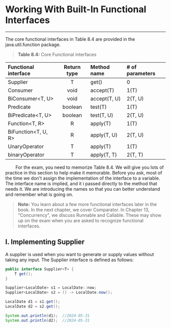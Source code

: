 # Working With Built-In Functional Interfaces
---------------------------------------------
The core functional interfaces in Table 8.4 are provided in the java.util.function package.
> __Table 8.4:__ Core Functional interfaces

| Functional interface | Return type | Method name  | # of parameters |
|:---------------------|:-----------:|:-------------|:----------------|
| Supplier             |      T      | get()        | 0               |
| Consumer             |    void     | accept(T)    | 1(T)            |
| BiConsumer<T, U>     |    void     | accept(T, U) | 2(T, U)         |
| Predicate            |   boolean   | test(T)      | 1(T)            |
| BiPredicate<T, U>    |   boolean   | test(T, U)   | 2(T, U)         |
| Function<T, R>       |     R       | apply(T)     | 1(T)            |
| BiFunction<T, U, R>  |      R      | apply(T, U)  | 2(T, U)         |
| UnaryOperator        |      T      | apply(T)     | 1(T)            |
| binaryOperator       |      T      | apply(T, T)  | 2(T, T)         |

&emsp;&emsp;
For the exam, you need to memorize Table 8.4. We will give you lots of practice in this section to help make it 
memorable. Before you ask, most of the time we don't assign the implementation of the interface to a variable. The 
interface name is implied, and it i passed directly to the method that needs it. We are introducing the names so 
that you can better understand and remember what is going on.
> __Note:__
> You learn about a few more functional interfaces later in the book. In the next chapter, we cover Comparator. 
> In Chapter 13, "Concurrency", we discuss Runnable and Callable. These may show up on the exam when you are asked 
> to recognize functional interfaces.

## I. Implementing Supplier
A supplier is used when you want to generate or supply values without taking any input. The Supplier interface is 
defined as follows:
```java
public interface Supplier<T> {
    T get();
}
```

```java
Supplier<LocalDate> s1 = LocalDate::now;
Supplier<LocalDate> s2 = () -> LocalDate.now();

LocalDate d1 = s1.get();
LocalDate d2 = s2.get();

System.out.println(d1);  //2024-05-31
System.out.println(d2);  //2024-05-31
```